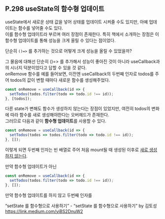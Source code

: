 ## P.298 useState의 함수형 업데이트

useState에서 새로운 상태 값을 넣어 상태를 업데이트 시켜줄 수도 있지만, 아예 업데이트는 함수를 넣어줄 수도 있다.<br>
이를 함수형 업데이트라 부르며 여러 장점이 존재한다. 특히 책에서 소개하는 장점은 이 함수형 업데이트를 통해 성능을 크게 올릴 수 있다는 점이었다.

단순히 `()=>` 를 추가하는 것으로 어떻게 크게 성능을 올릴 수 있었을까? 

그 물음에 대해선 단순히 ()=> 를 추가해서 성능이 좋아진 것이 아니라 useCallback과의 시너지 덕분이었다고 답할 수 있을 것 같다.<br>
onRemove 함수를 예를 들어보면, 이전엔 useCallback의 두번째 인자로 todos를 주어 todos의 값이 변할 때마다 새로운 함수를 생성해주었다.

```jsx
const onRemove = useCallback(id => {
  setTodos(todos.filter(todo => todo.id !== id));
}, [todos]);
```

다른 state가 변해도 함수가 생성하지 않는다는 장점이 있었지만, 여전히 todos의 변화에 따라 함수를 새로 생성해야한다는 오버헤드가 존재한다.<br>
그러므로 다음과 같이 **함수형 업데이트**를 사용할 수 있다.

```jsx
const onRemove = useCallback(id => {
  setTodos(todos => todos.filter(todo => todo.id !== id));
}, []);
```

이렇게 되면 두번째 인자는 빈 배열로 주어 처음 mount될 때 생성된 이후로 [새로 생성하지 않는다](https://github.com/2020winter-react/study/blob/master/1230.md#8%EC%9E%A5-usecallback-%ED%95%A8%EC%88%98%EC%97%90-%EB%8C%80%ED%95%9C-%EC%8B%AC%EC%B8%B5-%EC%9D%B4%ED%95%B4). 

만약 함수형 업데이트가 아닌 
```jsx
const onRemove = useCallback(id => {
  setTodos(todos.filter(todo => todo.id !== id));
}, []);
```
만약 함수형 업데이트를 하지 않고 두번째 인자를

“setState 를 함수형으로 사용하기” - “setState 를 함수형으로 사용하기” by 김토성 https://link.medium.com/yjBS2DnuW2
